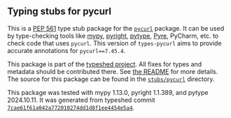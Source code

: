 ## Typing stubs for pycurl

This is a [PEP 561](https://peps.python.org/pep-0561/)
type stub package for the [`pycurl`](https://github.com/pycurl/pycurl) package.
It can be used by type-checking tools like
[mypy](https://github.com/python/mypy/),
[pyright](https://github.com/microsoft/pyright),
[pytype](https://github.com/google/pytype/),
[Pyre](https://pyre-check.org/),
PyCharm, etc. to check code that uses `pycurl`. This version of
`types-pycurl` aims to provide accurate annotations for
`pycurl==7.45.4`.

This package is part of the [typeshed project](https://github.com/python/typeshed).
All fixes for types and metadata should be contributed there.
See [the README](https://github.com/python/typeshed/blob/main/README.md)
for more details. The source for this package can be found in the
[`stubs/pycurl`](https://github.com/python/typeshed/tree/main/stubs/pycurl)
directory.

This package was tested with
mypy 1.13.0,
pyright 1.1.389,
and pytype 2024.10.11.
It was generated from typeshed commit
[`7cae61f61a042a772010274dd1d8f1ee4454e5a4`](https://github.com/python/typeshed/commit/7cae61f61a042a772010274dd1d8f1ee4454e5a4).